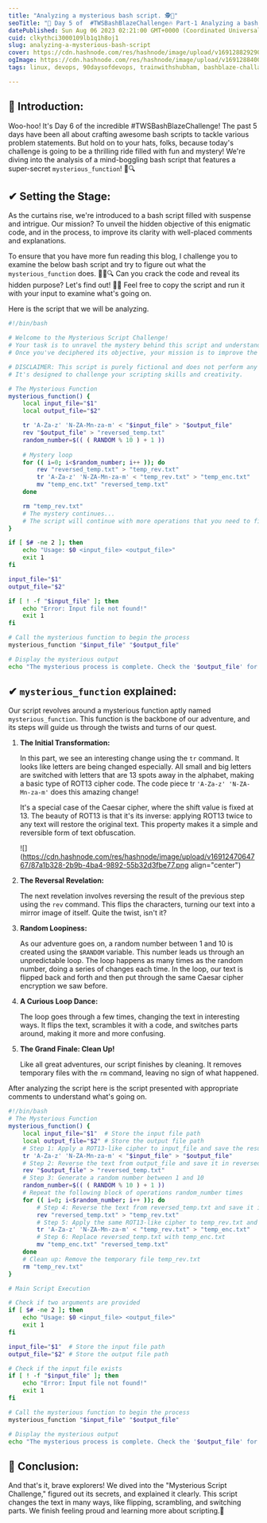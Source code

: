 ```yaml
---
title: "Analyzing a mysterious bash script. 🕵️🔮"
seoTitle: "🚀 Day 5 of  #TWSBashBlazeChallenge🔥 Part-1 Analyzing a bash script"
datePublished: Sun Aug 06 2023 02:21:00 GMT+0000 (Coordinated Universal Time)
cuid: clkythci3000109lb1q1h8oj1
slug: analyzing-a-mysterious-bash-script
cover: https://cdn.hashnode.com/res/hashnode/image/upload/v1691288292901/44f5c53d-d73d-40df-a7d9-bc5363d186e5.png
ogImage: https://cdn.hashnode.com/res/hashnode/image/upload/v1691288400295/543c2414-840d-4adb-8e4f-4b4241a88129.png
tags: linux, devops, 90daysofdevops, trainwithshubham, bashblaze-challange

---
```


## **📍 Introduction:**

Woo-hoo! It's Day 6 of the incredible #TWSBashBlazeChallenge! The past 5 days have been all about crafting awesome bash scripts to tackle various problem statements. But hold on to your hats, folks, because today's challenge is going to be a thrilling ride filled with fun and mystery! We're diving into the analysis of a mind-boggling bash script that features a super-secret `mysterious_function`! 🎉🔍

## ✔ **Setting the Stage:**

As the curtains rise, we're introduced to a bash script filled with suspense and intrigue. Our mission? To unveil the hidden objective of this enigmatic code, and in the process, to improve its clarity with well-placed comments and explanations.

To ensure that you have more fun reading this blog, I challenge you to examine the below bash script and try to figure out what the `mysterious_function` does. 🕵️‍♀️🔍 Can you crack the code and reveal its hidden purpose? Let's find out! 🚀🎊 Feel free to copy the script and run it with your input to examine what's going on.

Here is the script that we will be analyzing.

```bash
#!/bin/bash

# Welcome to the Mysterious Script Challenge!
# Your task is to unravel the mystery behind this script and understand what it does.
# Once you've deciphered its objective, your mission is to improve the script by adding comments and explanations for clarity.

# DISCLAIMER: This script is purely fictional and does not perform any harmful actions.
# It's designed to challenge your scripting skills and creativity.

# The Mysterious Function
mysterious_function() {
    local input_file="$1"
    local output_file="$2"

    tr 'A-Za-z' 'N-ZA-Mn-za-m' < "$input_file" > "$output_file"
    rev "$output_file" > "reversed_temp.txt"
    random_number=$(( ( RANDOM % 10 ) + 1 ))
  
    # Mystery loop
    for (( i=0; i<$random_number; i++ )); do 
        rev "reversed_temp.txt" > "temp_rev.txt"
        tr 'A-Za-z' 'N-ZA-Mn-za-m' < "temp_rev.txt" > "temp_enc.txt"
        mv "temp_enc.txt" "reversed_temp.txt"
    done

    rm "temp_rev.txt"
    # The mystery continues...
    # The script will continue with more operations that you need to figure out!
}

if [ $# -ne 2 ]; then
    echo "Usage: $0 <input_file> <output_file>"
    exit 1
fi

input_file="$1"
output_file="$2"

if [ ! -f "$input_file" ]; then
    echo "Error: Input file not found!"
    exit 1
fi

# Call the mysterious function to begin the process
mysterious_function "$input_file" "$output_file"

# Display the mysterious output
echo "The mysterious process is complete. Check the '$output_file' for the result!"
```

## ✔ `mysterious_function` **explained:**

Our script revolves around a mysterious function aptly named `mysterious_function`. This function is the backbone of our adventure, and its steps will guide us through the twists and turns of our quest.

1. **The Initial Transformation:**
    
    In this part, we see an interesting change using the `tr` command. It looks like letters are being changed especially. All small and big letters are switched with letters that are 13 spots away in the alphabet, making a basic type of ROT13 cipher code. The code piece tr `'A-Za-z' 'N-ZA-Mn-za-m'` does this amazing change!
    
    It's a special case of the Caesar cipher, where the shift value is fixed at 13. The beauty of ROT13 is that it's its inverse: applying ROT13 twice to any text will restore the original text. This property makes it a simple and reversible form of text obfuscation.
    
    ![](https://cdn.hashnode.com/res/hashnode/image/upload/v1691247064767/87a1b328-2b9b-4ba4-9892-55b32d3fbe77.png align="center")
    
2. **The Reversal Revelation:**
    
    The next revelation involves reversing the result of the previous step using the `rev` command. This flips the characters, turning our text into a mirror image of itself. Quite the twist, isn't it?
    
3. **Random Loopiness:**
    
    As our adventure goes on, a random number between 1 and 10 is created using the `$RANDOM` variable. This number leads us through an unpredictable loop. The loop happens as many times as the random number, doing a series of changes each time. In the loop, our text is flipped back and forth and then put through the same Caesar cipher encryption we saw before.
    
4. **A Curious Loop Dance:**
    
    The loop goes through a few times, changing the text in interesting ways. It flips the text, scrambles it with a code, and switches parts around, making it more and more confusing.
    
5. **The Grand Finale: Clean Up!**
    
    Like all great adventures, our script finishes by cleaning. It removes temporary files with the `rm` command, leaving no sign of what happened.
    

After analyzing the script here is the script presented with appropriate comments to understand what's going on.

```bash
#!/bin/bash
# The Mysterious Function
mysterious_function() {
    local input_file="$1"  # Store the input file path
    local output_file="$2" # Store the output file path
    # Step 1: Apply a ROT13-like cipher to input_file and save the result in output_file
    tr 'A-Za-z' 'N-ZA-Mn-za-m' < "$input_file" > "$output_file"
    # Step 2: Reverse the text from output_file and save it in reversed_temp.txt
    rev "$output_file" > "reversed_temp.txt"
    # Step 3: Generate a random number between 1 and 10
    random_number=$(( ( RANDOM % 10 ) + 1 ))
    # Repeat the following block of operations random_number times
    for (( i=0; i<$random_number; i++ )); do
        # Step 4: Reverse the text from reversed_temp.txt and save it in temp_rev.txt
        rev "reversed_temp.txt" > "temp_rev.txt"
        # Step 5: Apply the same ROT13-like cipher to temp_rev.txt and save it in temp_enc.txt
        tr 'A-Za-z' 'N-ZA-Mn-za-m' < "temp_rev.txt" > "temp_enc.txt"
        # Step 6: Replace reversed_temp.txt with temp_enc.txt
        mv "temp_enc.txt" "reversed_temp.txt"
    done
    # Clean up: Remove the temporary file temp_rev.txt
    rm "temp_rev.txt"
}

# Main Script Execution

# Check if two arguments are provided
if [ $# -ne 2 ]; then
    echo "Usage: $0 <input_file> <output_file>"
    exit 1
fi

input_file="$1"  # Store the input file path
output_file="$2" # Store the output file path

# Check if the input file exists
if [ ! -f "$input_file" ]; then
    echo "Error: Input file not found!"
    exit 1
fi

# Call the mysterious function to begin the process
mysterious_function "$input_file" "$output_file"

# Display the mysterious output
echo "The mysterious process is complete. Check the '$output_file' for the result!"
```

## **📍 Conclusion:**

And that's it, brave explorers! We dived into the "Mysterious Script Challenge," figured out its secrets, and explained it clearly. This script changes the text in many ways, like flipping, scrambling, and switching parts. We finish feeling proud and learning more about scripting.🚀